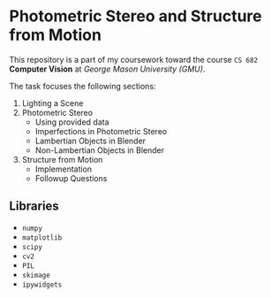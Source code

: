 # Photometric Stereo and Structure from Motion
This repository is a part of my coursework toward the course `CS 682` **Computer Vision** at *George Mason University (GMU)*.

The task focuses the following sections:
1. Lighting a Scene
2. Photometric Stereo
    * Using provided data
    * Imperfections in Photometric Stereo
    * Lambertian Objects in Blender
    * Non-Lambertian Objects in Blender
3. Structure from Motion
    * Implementation
    * Followup Questions

## Libraries
* `numpy`
* `matplotlib`
* `scipy`
* `cv2`
* `PIL`
* `skimage`
* `ipywidgets`
